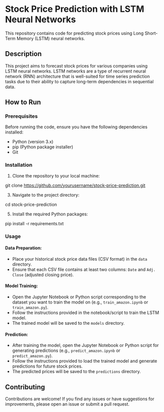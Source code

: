 # Stock Price Prediction with LSTM Neural Networks

This repository contains code for predicting stock prices using Long Short-Term Memory (LSTM) neural networks.

## Description

This project aims to forecast stock prices for various companies using LSTM neural networks. LSTM networks are a type of recurrent neural network (RNN) architecture that is well-suited for time series prediction tasks due to their ability to capture long-term dependencies in sequential data.

## How to Run

### Prerequisites

Before running the code, ensure you have the following dependencies installed:
- Python (version 3.x)
- pip (Python package installer)
- Git

### Installation

1. Clone the repository to your local machine:
   
git clone https://github.com/yourusername/stock-price-prediction.git

3. Navigate to the project directory:
   
cd stock-price-prediction

5. Install the required Python packages:
   
pip install -r requirements.txt


### Usage

#### Data Preparation:

- Place your historical stock price data files (CSV format) in the `data` directory.
- Ensure that each CSV file contains at least two columns: `Date` and `Adj. Close` (adjusted closing price).

#### Model Training:

- Open the Jupyter Notebook or Python script corresponding to the dataset you want to train the model on (e.g., `train_amazon.ipynb` or `train_amazon.py`).
- Follow the instructions provided in the notebook/script to train the LSTM model.
- The trained model will be saved to the `models` directory.

#### Prediction:

- After training the model, open the Jupyter Notebook or Python script for generating predictions (e.g., `predict_amazon.ipynb` or `predict_amazon.py`).
- Follow the instructions provided to load the trained model and generate predictions for future stock prices.
- The predicted prices will be saved to the `predictions` directory.

## Contributing

Contributions are welcome! If you find any issues or have suggestions for improvements, please open an issue or submit a pull request.
   
